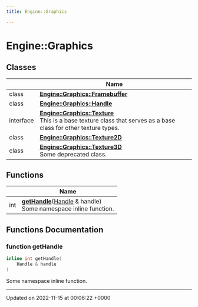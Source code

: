 ```yaml
---
title: Engine::Graphics

---
```


# Engine::Graphics



## Classes

|                | Name           |
| -------------- | -------------- |
| class | **[Engine::Graphics::Framebuffer](/classes/classEngine_1_1Graphics_1_1Framebuffer.md)**  |
| class | **[Engine::Graphics::Handle](/classes/classEngine_1_1Graphics_1_1Handle.md)**  |
| interface | **[Engine::Graphics::Texture](/classes/classEngine_1_1Graphics_1_1Texture.md)** <br>This is a base texture class that serves as a base class for other texture types.  |
| class | **[Engine::Graphics::Texture2D](/classes/classEngine_1_1Graphics_1_1Texture2D.md)**  |
| class | **[Engine::Graphics::Texture3D](/classes/classEngine_1_1Graphics_1_1Texture3D.md)** <br>Some deprecated class.  |

## Functions

|                | Name           |
| -------------- | -------------- |
| int | **[getHandle](/modules/group__Graphics.md#function-gethandle)**([Handle](/classes/classEngine_1_1Graphics_1_1Handle.md) & handle)<br>Some namespace inline function.  |


## Functions Documentation

### function getHandle

```cpp
inline int getHandle(
    Handle & handle
)
```

Some namespace inline function. 





-------------------------------

Updated on 2022-11-15 at 00:06:22 +0000